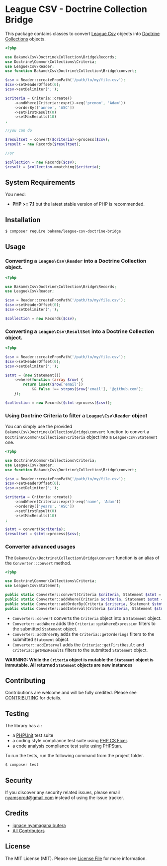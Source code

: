 League CSV - Doctrine Collection Bridge
=======

This package contains classes to convert [League Csv](https://csv.thephpleague.com) objects into [Doctrine Collections](https://www.doctrine-project.org/projects/collections.html) objects.

```php
<?php

use Bakame\Csv\Doctrine\Collection\Bridge\Records;
use Doctrine\Common\Collections\Criteria;
use League\Csv\Reader;
use function Bakame\Csv\Doctrine\Collection\Bridge\convert;

$csv = Reader::createFromPath('/path/to/my/file.csv');
$csv->setHeaderOffset(0);
$csv->setDelimiter(';');

$criteria = Criteria::create()
    ->andWhere(Criteria::expr()->eq('prenom', 'Adam'))
    ->orderBy(['annee', 'ASC'])
    ->setFirstResult(0)
    ->setMaxResults(10)
;

//you can do

$resultset = convert($criteria)->process($csv);
$result = new Records($resultset);

//or

$collection = new Records($csv);
$result = $collection->matching($criteria);
```

System Requirements
-------

You need:

- **PHP >= 7.1** but the latest stable version of PHP is recommended.

Installation
--------

```bash
$ composer require bakame/league-csv-doctrine-bridge
```

Usage
--------

### Converting a `League\Csv\Reader` into a Doctrine Collection object.

```php
<?php

use Bakame\Csv\Doctrine\Collection\Bridge\Records;
use League\Csv\Reader;

$csv = Reader::createFromPath('/path/to/my/file.csv');
$csv->setHeaderOffset(0);
$csv->setDelimiter(';');

$collection = new Records($csv);
```

### Converting a `League\Csv\ResultSet` into a Doctrine Collection object.

```php
<?php

$csv = Reader::createFromPath('/path/to/my/file.csv');
$csv->setHeaderOffset(0);
$csv->setDelimiter(';');

$stmt = (new Statement())
    ->where(function (array $row) {
        return isset($row['email'])
            && false !== strpos($row['email'], '@github.com');
    });

$collection = new Records($stmt->process($csv));
```

### Using Doctrine Criteria to filter a `League\Csv\Reader` object

You can simply use the provided `Bakame\Csv\Doctrine\Collection\Bridge\convert` function to convert a `Doctrine\Common\Collections\Criteria` object into a `League\Csv\Statement` one.

```php
<?php

use Doctrine\Common\Collections\Criteria;
use League\Csv\Reader;
use function Bakame\Csv\Doctrine\Collection\Bridge\convert;

$csv = Reader::createFromPath('/path/to/my/file.csv');
$csv->setHeaderOffset(0);
$csv->setDelimiter(';');

$criteria = Criteria::create()
    ->andWhere(Criteria::expr()->eq('name', 'Adam'))
    ->orderBy(['years', 'ASC'])
    ->setFirstResult(0)
    ->setMaxResults(10)
;

$stmt = convert($criteria);
$resultset = $stmt->process($csv);
```

### Converter advanced usages

The `Bakame\Csv\Doctrine\Collection\Bridge\convert` function is an alias of the `Converter::convert` method.

```php
<?php

use Doctrine\Common\Collections\Criteria;
use League\Csv\Statement;

public static Converter::convert(Criteria $criteria, Statement $stmt = null): Statement
public static Converter::addWhere(Criteria $criteria, Statement $stmt = null): Statement
public static Converter::addOrderBy(Criteria $criteria, Statement $stmt = null): Statement
public static Converter::addInterval(Criteria $criteria, Statement $stmt = null): Statement
```

- `Converter::convert` converts the `Criteria` object into a `Statement` object.
- `Converter::addWhere` adds the `Criteria::getWhereExpression` filters to the submitted `Statement` object.
- `Converter::addOrderBy` adds the `Criteria::getOrderings` filters to the submitted `Statement` object.
- `Converter::addInterval` adds the `Criteria::getFirstResult` and `Criteria::getMaxResults` filters to the submitted `Statement` object.

**WARNING: While the `Criteria` object is mutable the `Statement` object is immutable. All returned `Statement` objects are new instances**

Contributing
-------

Contributions are welcome and will be fully credited. Please see [CONTRIBUTING](.github/CONTRIBUTING.md) for details.

Testing
-------

The library has a :

- a [PHPUnit](https://phpunit.de) test suite
- a coding style compliance test suite using [PHP CS Fixer](http://cs.sensiolabs.org/).
- a code analysis compliance test suite using [PHPStan](https://github.com/phpstan/phpstan).

To run the tests, run the following command from the project folder.

``` bash
$ composer test
```

Security
-------

If you discover any security related issues, please email nyamsprod@gmail.com instead of using the issue tracker.

Credits
-------

- [ignace nyamagana butera](https://github.com/nyamsprod)
- [All Contributors](https://github.com/bakame-php/league-csv-criteria-adapter/contributors)

License
-------

The MIT License (MIT). Please see [License File](LICENSE) for more information.
